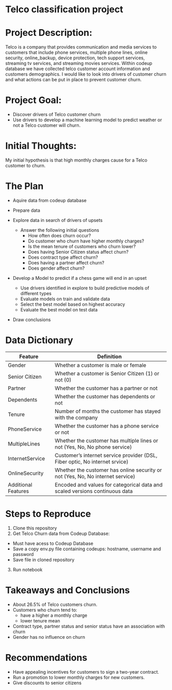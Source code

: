 # Telco classification project

# Project Description:
Telco is a company that provides communication and media services to customers that include phone services, multiple phone lines, online security, online_backup, device protection, tech support services, streaming tv services, and streaming movies services. Within codeup database we have collected telco customer account information and customers demographics. I would like to look into drivers of customer churn and what actions can be put in place to prevent customer churn.

# Project Goal:
* Discover drivers of Telco customer churn
* Use drivers to develop a machine learning model to predict weather or not a Telco customer will churn.

# Initial Thoughts:
My initial hypothesis is that high monthly charges cause for a Telco customer to churn.

# The Plan
* Aquire data from codeup database

* Prepare data

* Explore data in search of drivers of upsets

  * Answer the following initial questions
    * How often does churn occur?
    * Do customer who churn have higher monthly charges?
    * Is the mean tenure of customers who churn lower?
    * Does having Senior Citizen status affect churn?
    * Does contract type affect churn?
    * Does having a partner affect churn?
    * Does gender affect churn?
   
  
    
* Develop a Model to predict if a chess game will end in an upset

    * Use drivers identified in explore to build predictive models of different types
    * Evaluate models on train and validate data
    * Select the best model based on highest accuracy
    * Evaluate the best model on test data
    
* Draw conclusions



# Data Dictionary

| Feature | Definition |
| --- | --- |
| Gender | Whether a customer is male or female |
| Senior Citizen | Whether a customer is Senior Citizen (1) or not (0) |
| Partner | Whether the customer has a partner or not |
| Dependents | Whether the customer has dependents or not |
| Tenure | Number of months the customer has stayed with the company |
| PhoneService | Whether the customer has a phone service or not |
| MultipleLines | Whether the customer has multiple lines or not (Yes, No, No phone service)|
| InternetService | Customer’s internet service provider (DSL, Fiber optic, No internet srvice)|
| OnlineSecurity | Whether the customer has online security or not (Yes, No, No internet service) |
| Additional Features | Encoded and values for categorical data and scaled versions continuous data|




# Steps to Reproduce
1. Clone this repository
2. Get Telco Churn data from Codeup Database:
  * Must have acess to Codeup Database 
  * Save a copy env.py file containing codeups: hostname, username and password
  * Save file in cloned repository
3. Run notebook

# Takeaways and Conclusions
* About 26.5% of Telco customers churn.
* Customers who churn tend to:
    * have a higher a monthly charge
    * lower tenure mean
* Contract type, partner status and senior status have an association with churn
* Gender has no influence on churn


# Recommendations
* Have appealing incentives for customers to sign a two-year contract.
* Run a promotion to lower monthly charges for new customers.
* Give discounts to senior citizens